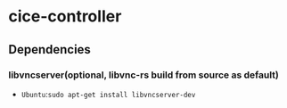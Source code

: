 # cice-controller

## Dependencies

### libvncserver(optional, libvnc-rs build from source as default)

- `Ubuntu`:`sudo apt-get install libvncserver-dev`